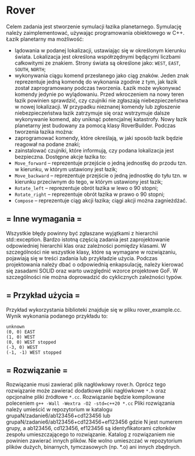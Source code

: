 # Rover

Celem zadania jest stworzenie symulacji łazika planetarnego. Symulację należy
zaimplementować, używając programowania obiektowego w C++.
Łazik planetarny ma możliwość:
* lądowania w podanej lokalizacji, ustawiając się w określonym kierunku świata.
  Lokalizacja jest określona współrzędnymi będącymi liczbami całkowitymi ze
  znakiem. Strony świata są określone jako: `WEST`, `EAST`, `SOUTH`, `NORTH`;
* wykonywania ciągu komend przesłanego jako ciąg znaków. Jeden znak reprezentuje
  jedną komendę do wykonania zgodnie z tym, jak łazik został zaprogramowany
  podczas tworzenia. Łazik może wykonywać komendy jedynie po wylądowaniu. Przed
  wkroczeniem na nowy teren łazik powinien sprawdzić, czy czujniki nie zgłaszają
  niebezpieczeństwa w nowej lokalizacji. W przypadku nieznanej komendy lub
  zgłoszenie niebezpieczeństwa łazik zatrzymuje się oraz wstrzymuje dalsze
  wykonywanie komend, aby uniknąć potencjalnej katastrofy.
  Nowy łazik planetarny jest budowany za pomocą klasy RoverBuilder.
  Podczas tworzenia łazika można:
* zaprogramować komendy, które określają, w jaki sposób łazik będzie reagował
  na podane znaki;
* zainstalować czujniki, które informują, czy podana lokalizacja jest
  bezpieczna.
  Dostępne akcje łazika to:
* `Move_forward` – reprezentuje przejście o jedną jednostkę do przodu tzn.
  w kierunku, w którym ustawiony jest łazik;
* `Move_backward` – reprezentuje przejście o jedną jednostkę do tyłu tzn.
  w kierunku przeciwnym do tego, w którym ustawiony jest łazik;
* `Rotate_left` – reprezentuje obrót łazika w lewo o 90 stopni;
* `Rotate_right` – reprezentuje obrót łazika w prawo o 90 stopni;
* `Compose` – reprezentuje ciąg akcji łazika; ciągi akcji można zagnieżdżać.
## = Inne wymagania =
Wszystkie błędy powinny być zgłaszane wyjątkami z hierarchii std::exception.
Bardzo istotną częścią zadania jest zaprojektowanie odpowiedniej hierarchii klas
oraz zależności pomiędzy klasami. W szczególności nie wszystkie klasy, które są
wymagane w rozwiązaniu, pojawiają się w treści zadania lub przykładzie użycia.
Podczas projektowania należy dbać o odpowiednią enkapsulację, należy kierować
się zasadami SOLID oraz warto uwzględnić wzorce projektowe GoF. W szczególności
nie można doprowadzić do cyklicznych zależności typów.
## = Przykład użycia =
Przykład wykorzystania biblioteki znajduje się w pliku rover_example.cc.
Wynik wykonania podanego przykładu to:
```
unknown
(0, 0) EAST
(1, 0) WEST
(0, 0) WEST stopped
(-3, 0) WEST
(-1, -1) WEST stopped
```
## = Rozwiązanie =
Rozwiązanie musi zawierać plik nagłówkowy rover.h. Oprócz tego rozwiązanie może
zawierać dodatkowe pliki nagłówkowe `*.h` oraz opcjonalne pliki źródłowe `*.cc`.
Rozwiązanie będzie kompilowane poleceniem
`g++ -Wall -Wextra -O2 -std=c++20 *.cc`
Pliki rozwiązania należy umieścić w repozytorium w katalogu
grupaN/zadanie6/ab123456+cd123456
lub
grupaN/zadanie6/ab123456+cd123456+ef123456
gdzie N jest numerem grupy, a ab123456, cd123456, ef123456 są identyfikatorami
członków zespołu umieszczającego to rozwiązanie. Katalog z rozwiązaniem nie
powinien zawierać innych plików. Nie wolno umieszczać w repozytorium plików
dużych, binarnych, tymczasowych (np. *.o) ani innych zbędnych.